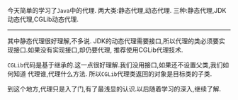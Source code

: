 今天简单的学习了`Java`中的代理.
两大类:静态代理,动态代理.
三种:静态代理,JDK动态代理,CGLib动态代理.

---

其中静态代理很好理解,不多说.
JDK的动态代理需要接口,所以代理的类必须要实现接口.如果没有实现接口,却仍要代理,
推荐使用CGLib代理技术.

`CGLib`代码是基于继承的.这一点很好理解.我们没用接口,如果还不设置父类,我们如何知道
代理谁,代理什么方法.
所以`CGLib`代理类返回的对象是目标类的子类.

到这个地方,代理只是入了门,有了最浅显的认识.以后随着学习的深入,继续了解.
